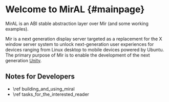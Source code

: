 Welcome to MirAL {#mainpage}
================

MirAL is an ABI stable abstraction layer over Mir (and some working examples).

Mir is a next generation display server targeted as a replacement for the X
window server system to unlock next-generation user experiences for devices
ranging from Linux desktop to mobile devices powered by Ubuntu. The primary
purpose of Mir is to enable the development of the next generation
[Unity](http://unity.ubuntu.com).


Notes for Developers
--------------------

 - \ref building_and_using_miral
 - \ref tasks_for_the_interested_reader